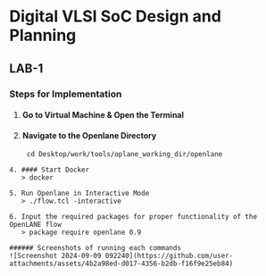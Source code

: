 # Digital VLSI SoC Design and Planning

## LAB-1

### Steps for Implementation

1. #### Go to Virtual Machine & Open the Terminal
2. #### Navigate to the Openlane Directory
   ``` 
    cd Desktop/work/tools/oplane_working_dir/openlane 
```
4. #### Start Docker
   > docker

5. Run Openlane in Interactive Mode
   > ./flow.tcl -interactive

6. Input the required packages for proper functionality of the OpenLANE flow
   > package require openlane 0.9

###### Screenshots of running each commands
![Screenshot 2024-09-09 092240](https://github.com/user-attachments/assets/4b2a98ed-d017-4356-b2db-f16f9e25eb84)




